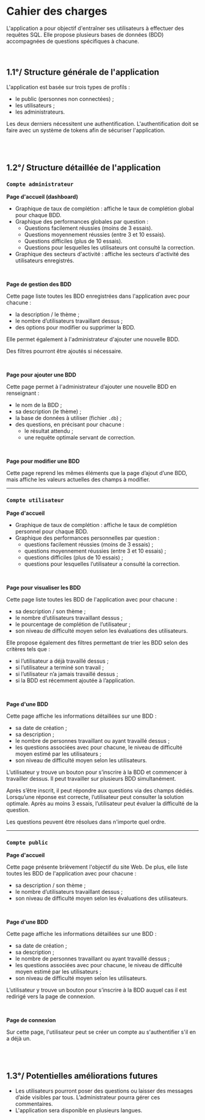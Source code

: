 # **Cahier des charges**

L'application a pour objectif d'entraîner ses utilisateurs à effectuer des requêtes SQL. Elle propose plusieurs bases de données (BDD) accompagnées de questions spécifiques à chacune.

<br>

## 1.1°/ Structure générale de l'application

L'application est basée sur trois types de profils :
- le public (personnes non connectées) ;
- les utilisateurs ;
- les administrateurs.

Les deux derniers nécessitent une authentification. L'authentification doit se faire avec un système de tokens afin de sécuriser l'application.

<br>
<br>

## 1.2°/ Structure détaillée de l'application

### `Compte administrateur`

**Page d'accueil (dashboard)**

- Graphique de taux de complétion : affiche le taux de complétion global pour chaque BDD.
- Graphique des performances globales par question :
    - Questions facilement réussies (moins de 3 essais).
    - Questions moyennement réussies (entre 3 et 10 essais).
    - Questions difficiles (plus de 10 essais).
    - Questions pour lesquelles les utilisateurs ont consulté la correction.
- Graphique des secteurs d'activité : affiche les secteurs d'activité des utilisateurs enregistrés.

<br>

**Page de gestion des BDD**

Cette page liste toutes les BDD enregistrées dans l'application avec pour chacune :
- la description / le thème ;
- le nombre d’utilisateurs travaillant dessus ;
- des options pour modifier ou supprimer la BDD.

Elle permet également à l'administrateur d'ajouter une nouvelle BDD.

Des filtres pourront être ajoutés si nécessaire.

<br>

**Page pour ajouter une BDD**

Cette page permet à l'administrateur d’ajouter une nouvelle BDD en renseignant :
- le nom de la BDD ;
- sa description (le thème) ;
- la base de données à utiliser (fichier `.db`) ;
- des questions, en précisant pour chacune :
    - le résultat attendu ;
    - une requête optimale servant de correction.

<br>

**Page pour modifier une BDD**

Cette page reprend les mêmes éléments que la page d’ajout d’une BDD, mais affiche les valeurs actuelles des champs à modifier.

---

### `Compte utilisateur`

**Page d'accueil**

- Graphique de taux de complétion : affiche le taux de complétion personnel pour chaque BDD.
- Graphique des performances personnelles par question :
    - questions facilement réussies (moins de 3 essais) ;
    - questions moyennement réussies (entre 3 et 10 essais) ;
    - questions difficiles (plus de 10 essais) ;
    - questions pour lesquelles l’utilisateur a consulté la correction.

<br>

**Page pour visualiser les BDD**

Cette page liste toutes les BDD de l'application avec pour chacune :
- sa description / son thème ;
- le nombre d’utilisateurs travaillant dessus ;
- le pourcentage de complétion de l’utilisateur ;
- son niveau de difficulté moyen selon les évaluations des utilisateurs.

Elle propose également des filtres permettant de trier les BDD selon des critères tels que :
- si l’utilisateur a déjà travaillé dessus ;
- si l’utilisateur a terminé son travail ;
- si l’utilisateur n’a jamais travaillé dessus ;
- si la BDD est récemment ajoutée à l’application.

<br>

**Page d'une BDD**

Cette page affiche les informations détaillées sur une BDD :
- sa date de création ;
- sa description ;
- le nombre de personnes travaillant ou ayant travaillé dessus ;
- les questions associées avec pour chacune, le niveau de difficulté moyen estimé par les utilisateurs ;
- son niveau de difficulté moyen selon les utilisateurs.

L’utilisateur y trouve un bouton pour s’inscrire à la BDD et commencer à travailler dessus. Il peut travailler sur plusieurs BDD simultanément.

Après s’être inscrit, il peut répondre aux questions via des champs dédiés. Lorsqu’une réponse est correcte, l’utilisateur peut consulter la solution optimale. Après au moins 3 essais, l’utilisateur peut évaluer la difficulté de la question.

Les questions peuvent être résolues dans n'importe quel ordre.

---

### `Compte public`

**Page d'accueil**

Cette page présente brièvement l'objectif du site Web. De plus, elle liste toutes les BDD de l'application avec pour chacune :
- sa description / son thème ;
- le nombre d’utilisateurs travaillant dessus ;
- son niveau de difficulté moyen selon les évaluations des utilisateurs.

<br>

**Page d'une BDD**

Cette page affiche les informations détaillées sur une BDD :
- sa date de création ;
- sa description ;
- le nombre de personnes travaillant ou ayant travaillé dessus ;
- les questions associées avec pour chacune, le niveau de difficulté moyen estimé par les utilisateurs ;
- son niveau de difficulté moyen selon les utilisateurs.

L’utilisateur y trouve un bouton pour s’inscrire à la BDD auquel cas il est redirigé vers la page de connexion.

<br>

**Page de connexion**

Sur cette page, l'utilisateur peut se créer un compte au s'authentifier s'il en a déjà un.

<br>
<br>

## 1.3°/ Potentielles améliorations futures

- Les utilisateurs pourront poser des questions ou laisser des messages d’aide visibles par tous. L’administrateur pourra gérer ces commentaires.
- L'application sera disponible en plusieurs langues.
